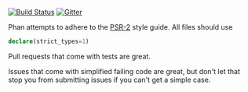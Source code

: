 [![Build Status](https://travis-ci.org/etsy/phan.svg?branch=master)](https://travis-ci.org/etsy/phan) [![Gitter](https://badges.gitter.im/etsy/phan.svg)](https://gitter.im/etsy/phan?utm_source=badge&utm_medium=badge&utm_campaign=pr-badge)

Phan attempts to adhere to the [PSR-2](http://www.php-fig.org/psr/psr-2/) style guide. All files should use

```php
declare(strict_types=1)
```

Pull requests that come with tests are great.

Issues that come with simplified failing code are great, but don't let that stop you from submitting issues if you can't get a simple case.
